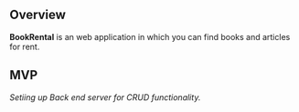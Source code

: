 

## Overview
**BookRental** is an web application in which you can find books and articles for rent.

## MVP
_Setiing up Back end server for CRUD functionality._
